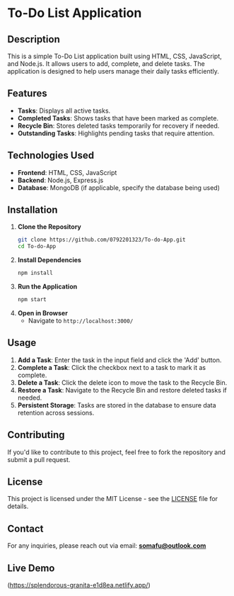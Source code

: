# To-Do List Application

## Description
This is a simple To-Do List application built using HTML, CSS, JavaScript, and Node.js. It allows users to add, complete, and delete tasks. The application is designed to help users manage their daily tasks efficiently.

## Features
- **Tasks**: Displays all active tasks.
- **Completed Tasks**: Shows tasks that have been marked as complete.
- **Recycle Bin**: Stores deleted tasks temporarily for recovery if needed.
- **Outstanding Tasks**: Highlights pending tasks that require attention.

## Technologies Used
- **Frontend**: HTML, CSS, JavaScript
- **Backend**: Node.js, Express.js
- **Database**: MongoDB (if applicable, specify the database being used)

## Installation
1. **Clone the Repository**
   ```sh
   git clone https://github.com/0792201323/To-do-App.git
   cd To-do-App
   ```
2. **Install Dependencies**
   ```sh
   npm install
   ```
3. **Run the Application**
   ```sh
   npm start
   ```
4. **Open in Browser**
   - Navigate to `http://localhost:3000/`

## Usage
1. **Add a Task**: Enter the task in the input field and click the 'Add' button.
2. **Complete a Task**: Click the checkbox next to a task to mark it as complete.
3. **Delete a Task**: Click the delete icon to move the task to the Recycle Bin.
4. **Restore a Task**: Navigate to the Recycle Bin and restore deleted tasks if needed.
5. **Persistent Storage**: Tasks are stored in the database to ensure data retention across sessions.


## Contributing
If you'd like to contribute to this project, feel free to fork the repository and submit a pull request.

## License
This project is licensed under the MIT License - see the [LICENSE](LICENSE) file for details.

## Contact
For any inquiries, please reach out via email: **somafu@outlook.com**

## Live Demo
(https://splendorous-granita-e1d8ea.netlify.app/)


